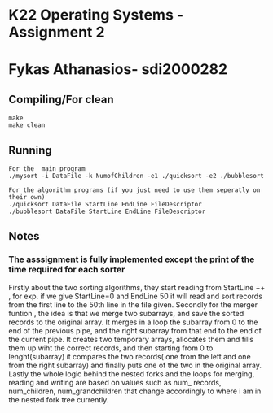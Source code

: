 #  K22 Operating Systems - Assignment 2
# Fykas Athanasios- sdi2000282

## Compiling/For clean
```
make
make clean
```

## Running
```
For the  main program
./mysort -i DataFile -k NumofChildren -e1 ./quicksort -e2 ./bubblesort

For the algorithm programs (if you just need to use them seperatly on their own)
./quicksort DataFile StartLine EndLine FileDescriptor
./bubblesort DataFile StartLine EndLine FileDescriptor

```

## Notes

### The asssignment is fully implemented except the print of the time required for each sorter


Firstly about the two sorting algorithms, they start reading from StartLine ++ , for exp. if we give StartLine=0 and EndLine 50
it will read and sort records from the first line to the 50th line in the file given. Secondly for the merger funtion , the idea is 
that we merge two subarrays, and save the sorted records to the original array. It merges in a loop the subarray from 0 to the end of the previous pipe, and the right subarray from that end to the end of the current pipe. It creates two temporary arrays, allocates them and fills them up wiht the correct records, and then starting from 0 to lenght(subarray) it compares the two records( one from the left and one from the right subarray) and finally puts one of the two in the original array. Lastly the whole logic behind the nested forks and the loops for merging, reading and writing are based on values such as num_ records, num_children, num_grandchildren that change accordingly to where i am in the nested fork tree currently.  

